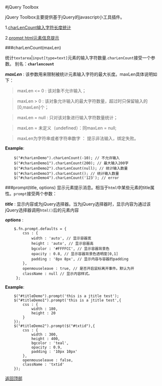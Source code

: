 #jQuery Toolbox

jQuery Toolbox主要提供基于jQuery的javascript小工具插件。

1.[charLenCount输入字符长度统计](#charlencount)

2.[prompt html元素信息提示](#prompt)

###charLenCount(maxLen)

统计`textarea`|`input[type=text]`元素的输入字符数量.`charLenCount`接受一个参数。
别名：**`charlencount`**

***maxLen*** : 该参数用来限制被统计元素输入字符的最大长度。maxLen具体说明如下：

> maxLen <= 0 : 该对象不允许输入；

> maxLen > 0 : 该对象允许输入的最大字符数量，超过时只保留输入的[0,maxLen]个；

> maxLen = null : 只对该对象进行输入字符数量统计；

> maxLen = 未定义（undefined）：同maxLen = null;

> maxLen为字符串或者字符串数字 ： 提示非法输入，绑定失败。

**Example**:
        
        $("#charLenDemo").charLenCount(-10); // 不允许输入
        $("#charLenDemo1").charLenCount(200); // 最大输入200字
        $("#charLenDemo2").charLenCount(null); // 统计输入数量
        $("#charLenDemo3").charLenCount(); // 统计输入数量
        $("#charLenDemo4").charLenCount('123'); // error
        
###prompt(title, options)
显示元素提示消息。相当于`html`中某些元素的title属性。`prompt`接受两个参数：

***title*** : 显示内容或为jQuery选择器。当为jQuery选择器时，显示内容为通过该jQuery选择器调用`html()`后的元素内容

***options*** : 

        $.fn.prompt.defaults = {
            css : {
                width : 'auto', // 显示容器宽
                height : 'auto', // 显示容器高
                bgcolor : '#FFFFCC', // 显示容器背景色
                opacity : 0.8, // 显示容器背景色透明度[0,1]
                padding : '8px 8px', // 显示内容与容器的padding
            },
            openmouseleave : true, // 是否开启鼠标离开事件。默认为开
            className : null // 显示内容样式。
         };

**Example**:

        $("#titleDemo").prompt('this is a jtitle test');
        $("#titleDemo1").prompt('this is a jtitle test',{
            css : {
                width : 180,
                height : 20
            }
        });
        $("#titleDemo2").prompt($("#txtid"),{
            css : {
                width : 300,
                height : 400,
                bgcolor : 'teal',
                opacity : 0.9,
                padding : '10px 10px'
            },
            openmouseleave : false,
            className : 'txtid'
        });

[返回顶部](#top)